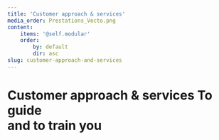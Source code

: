 ```yaml
---
title: 'Customer approach & services'
media_order: Prestations_Vecto.png
content:
    items: '@self.modular'
    order:
        by: default
        dir: asc
slug: customer-approach-and-services
---
```


<h1>
Customer approach & services
<span>
To guide <br>
and to train you
 </span>
</h1>